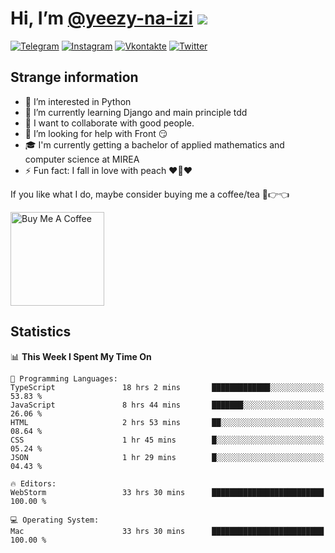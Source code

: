 # Hi, I’m [@yeezy-na-izi](https://github.com/yeezy-na-izi/) ![](https://visitor-badge.glitch.me/badge?page_id=yeezy-na-izi.yeezy-na-izi)

[![Telegram](https://img.shields.io/badge/Telegram-262424?style=for-the-badge&logo=Telegram)](https://t.me/yeezy_na_izi)
[![Instagram](https://img.shields.io/badge/Instagram-262424?style=for-the-badge&logo=Instagram)](https://www.instagram.com/yeezy_na_izi)
[![Vkontakte](https://img.shields.io/badge/VK-262424?style=for-the-badge&logo=Vk&logoColor=0077FF)](https://vk.com/yeezy_na_izi)
[![Twitter](https://img.shields.io/badge/Twitter-262424?style=for-the-badge&logo=Twitter)](https://twitter.com/yeezynaizi)

## Strange information
  
- 👀 I’m interested in Python
- 🌱 I’m currently learning Django and main principle tdd
- 💞️ I want to collaborate with good people.
- 🤔 I’m looking for help with Front 😏
- 🎓 I'm currently getting a bachelor of applied mathematics and computer science at MIREA
- ⚡️ Fun fact: I fall in love with peach ❤️🍑❤️

If you like what I do, maybe consider buying me a coffee/tea 🥺👉👈

<a href="https://www.buymeacoffee.com/yeezynaizi" target="_blank"><img src="https://cdn.buymeacoffee.com/buttons/v2/default-red.png" alt="Buy Me A Coffee" width="150" ></a>

## Statistics

<!--START_SECTION:waka-->
📊 **This Week I Spent My Time On** 

```text
💬 Programming Languages: 
TypeScript               18 hrs 2 mins       █████████████░░░░░░░░░░░░   53.83 % 
JavaScript               8 hrs 44 mins       ███████░░░░░░░░░░░░░░░░░░   26.06 % 
HTML                     2 hrs 53 mins       ██░░░░░░░░░░░░░░░░░░░░░░░   08.64 % 
CSS                      1 hr 45 mins        █░░░░░░░░░░░░░░░░░░░░░░░░   05.24 % 
JSON                     1 hr 29 mins        █░░░░░░░░░░░░░░░░░░░░░░░░   04.43 % 

🔥 Editors: 
WebStorm                 33 hrs 30 mins      █████████████████████████   100.00 % 

💻 Operating System: 
Mac                      33 hrs 30 mins      █████████████████████████   100.00 % 
```


<!--END_SECTION:waka-->
